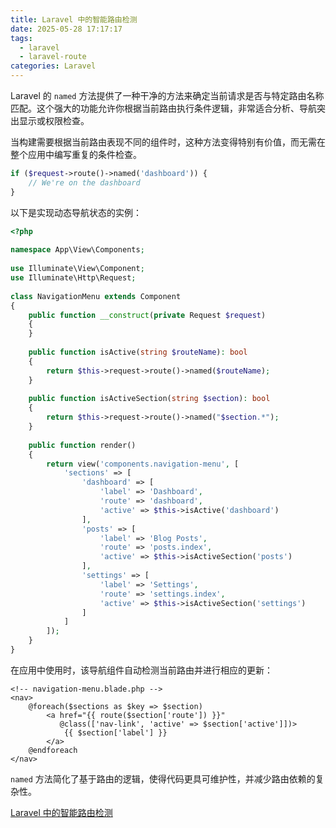 ```yaml
---
title: Laravel 中的智能路由检测
date: 2025-05-28 17:17:17
tags:
  - laravel
  - laravel-route
categories: Laravel
---
```

Laravel 的 `named` 方法提供了一种干净的方法来确定当前请求是否与特定路由名称匹配。这个强大的功能允许你根据当前路由执行条件逻辑，非常适合分析、导航突出显示或权限检查。

当构建需要根据当前路由表现不同的组件时，这种方法变得特别有价值，而无需在整个应用中编写重复的条件检查。

```php
if ($request->route()->named('dashboard')) {
    // We're on the dashboard
}
```

以下是实现动态导航状态的实例：

```php
<?php
 
namespace App\View\Components;
 
use Illuminate\View\Component;
use Illuminate\Http\Request;
 
class NavigationMenu extends Component
{
    public function __construct(private Request $request)
    {
    }
 
    public function isActive(string $routeName): bool
    {
        return $this->request->route()->named($routeName);
    }
 
    public function isActiveSection(string $section): bool
    {
        return $this->request->route()->named("$section.*");
    }
 
    public function render()
    {
        return view('components.navigation-menu', [
            'sections' => [
                'dashboard' => [
                    'label' => 'Dashboard',
                    'route' => 'dashboard',
                    'active' => $this->isActive('dashboard')
                ],
                'posts' => [
                    'label' => 'Blog Posts',
                    'route' => 'posts.index',
                    'active' => $this->isActiveSection('posts')
                ],
                'settings' => [
                    'label' => 'Settings',
                    'route' => 'settings.index',
                    'active' => $this->isActiveSection('settings')
                ]
            ]
        ]);
    }
}
```

在应用中使用时，该导航组件自动检测当前路由并进行相应的更新：

```plaintext
<!-- navigation-menu.blade.php -->
<nav>
    @foreach($sections as $key => $section)
        <a href="{{ route($section['route']) }}"
           @class(['nav-link', 'active' => $section['active']])>
            {{ $section['label'] }}
        </a>
    @endforeach
</nav>
```

`named` 方法简化了基于路由的逻辑，使得代码更具可维护性，并减少路由依赖的复杂性。

[Laravel 中的智能路由检测](https://www.tubring.cn/articles/request-route-named)
